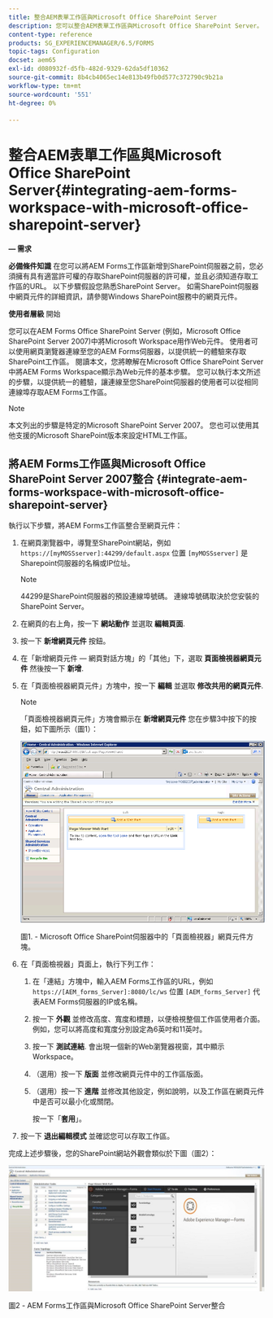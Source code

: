 ```yaml
---
title: 整合AEM表單工作區與Microsoft Office SharePoint Server
description: 您可以整合AEM表單工作區與Microsoft Office SharePoint Server。
content-type: reference
products: SG_EXPERIENCEMANAGER/6.5/FORMS
topic-tags: Configuration
docset: aem65
exl-id: d080932f-d5fb-482d-9329-62da5df10362
source-git-commit: 8b4cb4065ec14e813b49fb0d577c372790c9b21a
workflow-type: tm+mt
source-wordcount: '551'
ht-degree: 0%

---
```


# 整合AEM表單工作區與Microsoft Office SharePoint Server{#integrating-aem-forms-workspace-with-microsoft-office-sharepoint-server}

**— 需求**

**必備條件知識**
在您可以將AEM Forms工作區新增到SharePoint伺服器之前，您必須擁有具有適當許可權的存取SharePoint伺服器的許可權，並且必須知道存取工作區的URL。 以下步驟假設您熟悉SharePoint Server。 如需SharePoint伺服器中網頁元件的詳細資訊，請參閱Windows SharePoint服務中的網頁元件。

**使用者層級**
開始

您可以在AEM Forms Office SharePoint Server (例如，Microsoft Office SharePoint Server 2007)中將Microsoft Workspace用作Web元件。 使用者可以使用網頁瀏覽器連線至您的AEM Forms伺服器，以提供統一的體驗來存取SharePoint工作區。 閱讀本文，您將瞭解在Microsoft Office SharePoint Server中將AEM Forms Workspace顯示為Web元件的基本步驟。 您可以執行本文所述的步驟，以提供統一的體驗，讓連線至您SharePoint伺服器的使用者可以從相同連線埠存取AEM Forms工作區。

>[!NOTE]
>
>本文列出的步驟是特定的Microsoft SharePoint Server 2007。 您也可以使用其他支援的Microsoft SharePoint版本來設定HTML工作區。

## 將AEM Forms工作區與Microsoft Office SharePoint Server 2007整合 {#integrate-aem-forms-workspace-with-microsoft-office-sharepoint-server}

執行以下步驟，將AEM Forms工作區整合至網頁元件：

1. 在網頁瀏覽器中，導覽至SharePoint網站，例如 `https://[myMOSSserver]:44299/default.aspx` 位置 `[myMOSSserver]` 是Sharepoint伺服器的名稱或IP位址。

   >[!NOTE]
   >
   >44299是SharePoint伺服器的預設連線埠號碼。 連線埠號碼取決於您安裝的SharePoint Server。

1. 在網頁的右上角，按一下 **網站動作** 並選取 **編輯頁面**.
1. 按一下 **新增網頁元件** 按鈕。
1. 在「新增網頁元件 — 網頁對話方塊」的「其他」下，選取 **頁面檢視器網頁元件** 然後按一下 **新增**.
1. 在「頁面檢視器網頁元件」方塊中，按一下 **編輯** 並選取 **修改共用的網頁元件**.

   >[!NOTE]
   >
   >「頁面檢視器網頁元件」方塊會顯示在 **新增網頁元件** 您在步驟3中按下的按鈕，如下圖所示（圖1）：

   ![Microsoft Office SharePoint伺服器中的頁面檢視器網頁元件方塊。](assets/page-viewer-web-part-box-in-microsoft-office-sharepoint-server.png)

   圖1. - Microsoft Office SharePoint伺服器中的「頁面檢視器」網頁元件方塊。

1. 在「頁面檢視器」頁面上，執行下列工作：

   1. 在「連結」方塊中，輸入AEM Forms工作區的URL，例如 `https://[AEM_forms_Server]:8080/lc/ws` 位置 `[AEM_forms_Server]` 代表AEM Forms伺服器的IP或名稱。
   1. 按一下 **外觀** 並修改高度、寬度和標題，以便檢視整個工作區使用者介面。 例如，您可以將高度和寬度分別設定為6英吋和11英吋。
   1. 按一下 **測試連結**. 會出現一個新的Web瀏覽器視窗，其中顯示Workspace。
   1. （選用）按一下 **版面** 並修改網頁元件中的工作區版面。
   1. （選用）按一下 **進階** 並修改其他設定，例如說明，以及工作區在網頁元件中是否可以最小化或關閉。

      按一下「**套用**」。

1. 按一下 **退出編輯模式** 並確認您可以存取工作區。

完成上述步驟後，您的SharePoint網站外觀會類似於下圖（圖2）：

![AEM Forms工作區與Microsoft Office SharePoint Server整合](assets/aem-forms-workspace.jpg)

圖2 - AEM Forms工作區與Microsoft Office SharePoint Server整合
